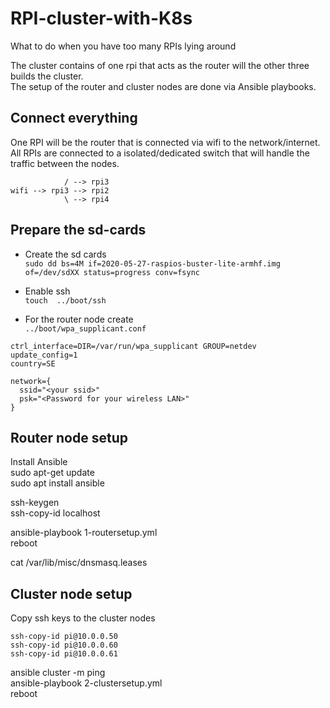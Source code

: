 # RPI-cluster-with-K8s
What to do when you have too many RPIs lying around  

The cluster contains of one rpi that acts as the router will the other three builds the cluster.  
The setup of the router and cluster nodes are done via Ansible playbooks.  


     
            

## Connect everything
One RPI will be the router that is connected via wifi to the network/internet.   
All RPIs are connected to a isolated/dedicated switch that will handle the traffic between the nodes.    
```
            / --> rpi3
wifi --> rpi3 --> rpi2
            \ --> rpi4
```


## Prepare the sd-cards
- Create the sd cards  
``` sudo dd bs=4M if=2020-05-27-raspios-buster-lite-armhf.img of=/dev/sdXX status=progress conv=fsync ```

- Enable ssh  
``` touch  ../boot/ssh ```
   
- For the router node create   
``` ../boot/wpa_supplicant.conf ```  

```
ctrl_interface=DIR=/var/run/wpa_supplicant GROUP=netdev
update_config=1
country=SE

network={
  ssid="<your ssid>"
  psk="<Password for your wireless LAN>"
}
```
   
## Router node setup

Install Ansible  
sudo apt-get update  
sudo apt install ansible  

ssh-keygen  
ssh-copy-id localhost  

ansible-playbook 1-routersetup.yml  
reboot  

cat /var/lib/misc/dnsmasq.leases  

## Cluster node setup

Copy ssh keys to the cluster nodes  
```
ssh-copy-id pi@10.0.0.50
ssh-copy-id pi@10.0.0.60
ssh-copy-id pi@10.0.0.61
```  

ansible cluster -m ping  
ansible-playbook 2-clustersetup.yml  
reboot  


